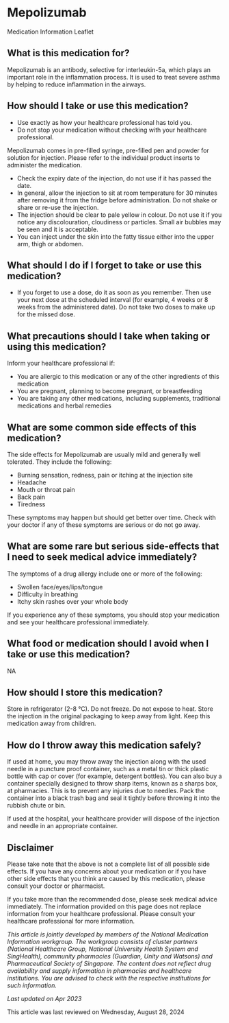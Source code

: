 # Mepolizumab

Medication Information Leaflet

What is this medication for?
----------------------------

Mepolizumab is an antibody, selective for interleukin-5a, which plays an important role in the inflammation process. It is used to treat severe asthma by helping to reduce inflammation in the airways.  

How should I take or use this medication?
-----------------------------------------

* Use exactly as how your healthcare professional has told you.
* Do not stop your medication without checking with your healthcare professional.

Mepolizumab comes in pre-filled syringe, pre-filled pen and powder for solution for injection. Please refer to the individual product inserts to administer the medication.

* Check the expiry date of the injection, do not use if it has passed the date.
* In general, allow the injection to sit at room temperature for 30 minutes after removing it from the fridge before administration. Do not shake or share or re-use the injection.
* The injection should be clear to pale yellow in colour. Do not use it if you notice any discolouration, cloudiness or particles. Small air bubbles may be seen and it is acceptable.
* You can inject under the skin into the fatty tissue either into the upper arm, thigh or abdomen.

What should I do if I forget to take or use this medication?
------------------------------------------------------------

* If you forget to use a dose, do it as soon as you remember. Then use your next dose at the scheduled interval (for example, 4 weeks or 8 weeks from the administered date). Do not take two doses to make up for the missed dose.

What precautions should I take when taking or using this medication?
--------------------------------------------------------------------

Inform your healthcare professional if: 

* You are allergic to this medication or any of the other ingredients of this medication
* You are pregnant, planning to become pregnant, or breastfeeding
* You are taking any other medications, including supplements, traditional medications and herbal remedies

What are some common side effects of this medication?
-----------------------------------------------------

The side effects for Mepolizumab are usually mild and generally well tolerated. They include the following: 

* Burning sensation, redness, pain or itching at the injection site
* Headache
* Mouth or throat pain
* Back pain
* Tiredness

These symptoms may happen but should get better over time. Check with your doctor if any of these symptoms are serious or do not go away.

What are some rare but serious side-effects that I need to seek medical advice immediately?
-------------------------------------------------------------------------------------------

The symptoms of a drug allergy include one or more of the following: 

* Swollen face/eyes/lips/tongue
* Difficulty in breathing
* Itchy skin rashes over your whole body

If you experience any of these symptoms, you should stop your medication and see your healthcare professional immediately.

What food or medication should I avoid when I take or use this medication?
--------------------------------------------------------------------------

NA

How should I store this medication?
-----------------------------------

Store in refrigerator (2-8 °C). Do not freeze. Do not expose to heat. Store the injection in the original packaging to keep away from light. Keep this medication away from children. 

How do I throw away this medication safely?
-------------------------------------------

If used at home, you may throw away the injection along with the used needle in a puncture proof container, such as a metal tin or thick plastic bottle with cap or cover (for example, detergent bottles). You can also buy a container specially designed to throw sharp items, known as a sharps box, at pharmacies. This is to prevent any injuries due to needles. Pack the container into a black trash bag and seal it tightly before throwing it into the rubbish chute or bin.

If used at the hospital, your healthcare provider will dispose of the injection and needle in an appropriate container. 

Disclaimer
----------

Please take note that the above is not a complete list of all possible side effects. If you have any concerns about your medication or if you have other side effects that you think are caused by this medication, please consult your doctor or pharmacist.

If you take more than the recommended dose, please seek medical advice immediately. The information provided on this page does not replace information from your healthcare professional. Please consult your healthcare professional for more information.

*This article is jointly developed by members of the National Medication Information workgroup. The workgroup consists of cluster partners (National Healthcare Group, National University Health System and SingHealth), community pharmacies (Guardian, Unity and Watsons) and Pharmaceutical Society of Singapore. The content does not reflect drug availability and supply information in pharmacies and healthcare institutions. You are advised to check with the respective institutions for such information.*

*Last updated on Apr 2023*

This article was last reviewed on
Wednesday, August 28, 2024